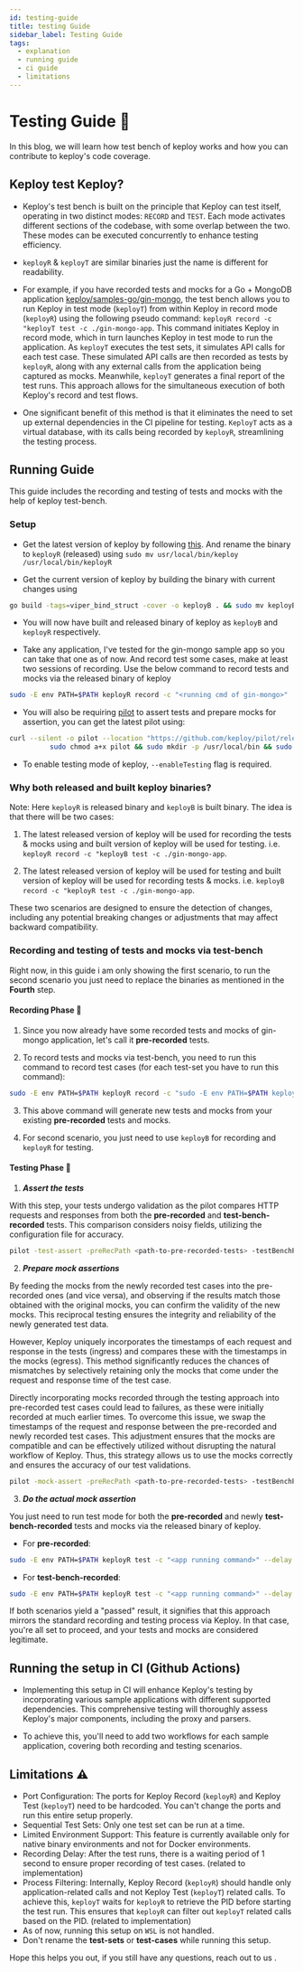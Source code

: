 ```yaml
---
id: testing-guide
title: testing Guide
sidebar_label: Testing Guide
tags:
  - explanation
  - running guide
  - ci guide
  - limitations
---
```


# Testing Guide 🧪

In this blog, we will learn how test bench of keploy works and how you can contribute to keploy's code coverage.

## Keploy test Keploy?

- Keploy's test bench is built on the principle that Keploy can test itself, operating in two distinct modes: `RECORD` and `TEST`. Each mode activates different sections of the codebase, with some overlap between the two. These modes can be executed concurrently to enhance testing efficiency.

- `keployR` & `keployT` are similar binaries just the name is different for readability.

- For example, if you have recorded tests and mocks for a Go + MongoDB application [keploy/samples-go/gin-mongo](https://github.com/keploy/samples-go/tree/native-linux/gin-mongo), the test bench allows you to run Keploy in test mode (`keployT`) from within Keploy in record mode (`keployR`) using the following pseudo command: `keployR record -c "keployT test -c ./gin-mongo-app`. This command initiates Keploy in record mode, which in turn launches Keploy in test mode to run the application. As `keployT` executes the test sets, it simulates API calls for each test case. These simulated API calls are then recorded as tests by `keployR`, along with any external calls from the application being captured as mocks. Meanwhile, `keployT` generates a final report of the test runs. This approach allows for the simultaneous execution of both Keploy's record and test flows.

- One significant benefit of this method is that it eliminates the need to set up external dependencies in the CI pipeline for testing. `KeployT` acts as a virtual database, with its calls being recorded by `keployR`, streamlining the testing process.

## Running Guide

This guide includes the recording and testing of tests and mocks with the help of keploy test-bench.

### Setup

- Get the latest version of keploy by following [this](https://github.com/keploy/keploy?tab=readme-ov-file#-quick-installation). And rename the binary to `keployR` (released) using `sudo mv usr/local/bin/keploy /usr/local/bin/keployR`

- Get the current version of keploy by building the binary with current changes using

```bash
go build -tags=viper_bind_struct -cover -o keployB . && sudo mv keployB /usr/local/bin/keployB
```

- You will now have built and released binary of keploy as `keployB` and `keployR` respectively.

- Take any application, I've tested for the gin-mongo sample app so you can take that one as of now. And record test some cases, make at least two sessions of recording. Use the below command to record tests and mocks via the released binary of keploy

```bash
sudo -E env PATH=$PATH keployR record -c "<running cmd of gin-mongo>"
```

- You will also be requiring [pilot](https://github.com/keploy/pilot) to assert tests and prepare mocks for assertion, you can get the latest pilot using:

```bash
curl --silent -o pilot --location "https://github.com/keploy/pilot/releases/latest/download/pilot_linux_amd64" &&
          sudo chmod a+x pilot && sudo mkdir -p /usr/local/bin && sudo mv pilot /usr/local/bin
```

- To enable testing mode of keploy, `--enableTesting` flag is required.

### Why both released and built keploy binaries?

Note: Here `keployR` is released binary and `keployB` is built binary.
The idea is that there will be two cases:

1. The latest released version of keploy will be used for recording the tests & mocks using and built version of keploy will be used for testing.
   i.e. `keployR record -c "keployB test -c ./gin-mongo-app`.

2. The latest released version of keploy will be used for testing and built version of keploy will be used for recording tests & mocks.
   i.e. `keployB record -c "keployR test -c ./gin-mongo-app`.

These two scenarios are designed to ensure the detection of changes, including any potential breaking changes or adjustments that may affect backward compatibility.

### Recording and testing of tests and mocks via test-bench

Right now, in this guide i am only showing the first scenario, to run the second scenario you just need to replace the binaries as mentioned in the **Fourth** step.

#### Recording Phase 🎥

1. Since you now already have some recorded tests and mocks of gin-mongo application, let's call it **pre-recorded** tests.

2. To record tests and mocks via test-bench, you need to run this command to record test cases (for each test-set you have to run this command):

```bash
sudo -E env PATH=$PATH keployR record -c "sudo -E env PATH=$PATH keployB test -c '<binary of gin-mongo>' --proxyPort 56789 --dnsPort 46789  --delay=<delay> --testsets <test-set-id> --configPath '<config-path>' --path '<path-to-pre-recorded-tests>' --enableTesting --generateGithubActions=false" --path "./test-bench/" --proxyPort=36789 --dnsPort 26789 --configPath '<config-path>' --enableTesting --generateGithubActions=false
```

3. This above command will generate new tests and mocks from your existing **pre-recorded** tests and mocks.

4. For second scenario, you just need to use `keployB` for recording and `keployR` for testing.

#### Testing Phase 🧪

1. **_Assert the tests_**

With this step, your tests undergo validation as the pilot compares HTTP requests and responses from both the **pre-recorded** and **test-bench-recorded** tests. This comparison considers noisy fields, utilizing the configuration file for accuracy.

```bash
pilot -test-assert -preRecPath <path-to-pre-recorded-tests> -testBenchPath ./test-bench -configPath <path-to-config-file>
```

2. **_Prepare mock assertions_**

By feeding the mocks from the newly recorded test cases into the pre-recorded ones (and vice versa), and observing if the results match those obtained with the original mocks, you can confirm the validity of the new mocks. This reciprocal testing ensures the integrity and reliability of the newly generated test data.

However, Keploy uniquely incorporates the timestamps of each request and response in the tests (ingress) and compares these with the timestamps in the mocks (egress). This method significantly reduces the chances of mismatches by selectively retaining only the mocks that come under the request and response time of the test case.

Directly incorporating mocks recorded through the testing approach into pre-recorded test cases could lead to failures, as these were initially recorded at much earlier times. To overcome this issue, we swap the timestamps of the request and response between the pre-recorded and newly recorded test cases. This adjustment ensures that the mocks are compatible and can be effectively utilized without disrupting the natural workflow of Keploy. Thus, this strategy allows us to use the mocks correctly and ensures the accuracy of our test validations.

```bash
pilot -mock-assert -preRecPath <path-to-pre-recorded-tests> -testBenchPath ./test-bench -configPath <path-to-config-file>
```

3. **_Do the actual mock assertion_**

You just need to run test mode for both the **pre-recorded** and newly **test-bench-recorded** tests and mocks via the released binary of keploy.

- For **pre-recorded**:

```bash
sudo -E env PATH=$PATH keployR test -c "<app running command>" --delay <app delay> --path "<path-to-pre-recorded-tests>" --generateGithubActions=false
```

- For **test-bench-recorded**:

```bash
sudo -E env PATH=$PATH keployR test -c "<app running command>" --delay <app delay> --path "./test-bench" --generateGithubActions=false
```

If both scenarios yield a "passed" result, it signifies that this approach mirrors the standard recording and testing process via Keploy. In that case, you're all set to proceed, and your tests and mocks are considered legitimate.

## Running the setup in CI (Github Actions)

- Implementing this setup in CI will enhance Keploy's testing by incorporating various sample applications with different supported dependencies. This comprehensive testing will thoroughly assess Keploy's major components, including the proxy and parsers.

- To achieve this, you'll need to add two workflows for each sample application, covering both recording and testing scenarios.

## Limitations ⚠️

- Port Configuration: The ports for Keploy Record (`keployR`) and Keploy Test (`keployT`) need to be hardcoded. You can't change the ports and run this entire setup properly.
- Sequential Test Sets: Only one test set can be run at a time.
- Limited Environment Support: This feature is currently available only for native binary environments and not for Docker environments.
- Recording Delay: After the test runs, there is a waiting period of 1 second to ensure proper recording of test cases. (related to implementation)
- Process Filtering: Internally, Keploy Record (`keployR`) should handle only application-related calls and not Keploy Test (`keployT`) related calls. To achieve this, `keployT` waits for `keployR` to retrieve the PID before starting the test run. This ensures that `keployR` can filter out `keployT` related calls based on the PID. (related to implementation)
- As of now, running this setup on `WSL` is not handled.
- Don't rename the **test-sets** or **test-cases** while running this setup.

<!-- To understand the internals you can refer to this [blog](blog link). -->

Hope this helps you out, if you still have any questions, reach out to us .
